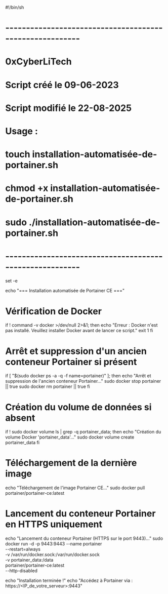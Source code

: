 #!/bin/sh

# --------------------------------------------------------
# 0xCyberLiTech
# Script créé le 09-06-2023 
# Script modifié le 22-08-2025
#
# Usage :
#   touch installation-automatisée-de-portainer.sh
#   chmod +x installation-automatisée-de-portainer.sh
#   sudo ./installation-automatisée-de-portainer.sh
# --------------------------------------------------------

set -e

echo "=== Installation automatisée de Portainer CE ==="

# Vérification de Docker
if ! command -v docker >/dev/null 2>&1; then
  echo "Erreur : Docker n'est pas installé. Veuillez installer Docker avant de lancer ce script."
  exit 1
fi

# Arrêt et suppression d'un ancien conteneur Portainer si présent
if [ "$(sudo docker ps -a -q -f name=portainer)" ]; then
  echo "Arrêt et suppression de l'ancien conteneur Portainer..."
  sudo docker stop portainer || true
  sudo docker rm portainer || true
fi

# Création du volume de données si absent
if ! sudo docker volume ls | grep -q portainer_data; then
  echo "Création du volume Docker 'portainer_data'..."
  sudo docker volume create portainer_data
fi

# Téléchargement de la dernière image
echo "Téléchargement de l'image Portainer CE..."
sudo docker pull portainer/portainer-ce:latest

# Lancement du conteneur Portainer en HTTPS uniquement
echo "Lancement du conteneur Portainer (HTTPS sur le port 9443)..."
sudo docker run -d -p 9443:9443 --name portainer \
  --restart=always \
  -v /var/run/docker.sock:/var/run/docker.sock \
  -v portainer_data:/data \
  portainer/portainer-ce:latest \
  --http-disabled

echo "Installation terminée !"
echo "Accédez à Portainer via : https://<IP_de_votre_serveur>:9443"
